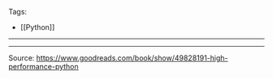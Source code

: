 Tags:
- [[Python]]
---

---
Source: https://www.goodreads.com/book/show/49828191-high-performance-python
